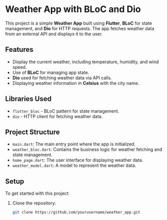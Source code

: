 # Weather App with BLoC and Dio

This project is a simple **Weather App** built using **Flutter**, **BLoC** for state management, and **Dio** for HTTP requests. The app fetches weather data from an external API and displays it to the user.

## Features
- Display the current weather, including temperature, humidity, and wind speed.
- Use of **BLoC** for managing app state.
- **Dio** used for fetching weather data via API calls.
- Displaying weather information in **Celsius** with the city name.

## Libraries Used
- `flutter_bloc` - BLoC pattern for state management.
- `dio` - HTTP client for fetching weather data.

## Project Structure
- `main.dart`: The main entry point where the app is initialized.
- `weather_bloc.dart`: Contains the business logic for weather fetching and state management.
- `home_page.dart`: The user interface for displaying weather data.
- `weather_model.dart`: A model to represent the weather data.

## Setup

To get started with this project:

1. Clone the repository:
   ```bash
   git clone https://github.com/yourusername/weather_app.git
